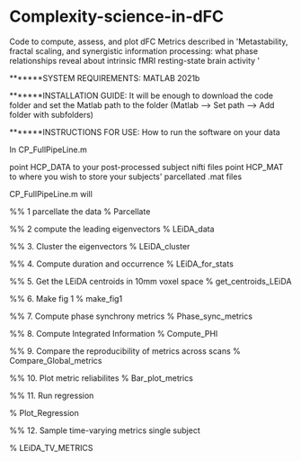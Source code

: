 # Complexity-science-in-dFC
Code to compute, assess, and plot dFC Metrics described in 'Metastability, fractal scaling, and synergistic information processing: what phase relationships reveal about intrinsic fMRI resting-state brain activity '

*******SYSTEM REQUIREMENTS:
MATLAB 2021b

*******INSTALLATION GUIDE:
It will be enough to download the code folder and set the Matlab path to the folder (Matlab --> Set path --> Add folder with subfolders)

*******INSTRUCTIONS FOR USE: 
How to run the software on your data

In CP_FullPipeLine.m 

point HCP_DATA to your post-processed subject nifti files
point HCP_MAT to where you wish to store your subjects' parcellated .mat files

CP_FullPipeLine.m will

%% 1 parcellate the data
% Parcellate

%% 2 compute the leading eigenvectors
% LEiDA_data

%% 3. Cluster the eigenvectors
% LEiDA_cluster

%% 4. Compute duration and occurrence
% LEiDA_for_stats

%% 5. Get the LEiDA centroids in 10mm voxel space
% get_centroids_LEiDA

%% 6. Make fig 1
% make_fig1

%% 7. Compute phase synchrony metrics
% Phase_sync_metrics

%% 8. Compute Integrated Information
% Compute_PHI

%% 9. Compare the reproducibility of metrics across scans
% Compare_Global_metrics

%% 10. Plot metric reliabilites
% Bar_plot_metrics

%% 11. Run regression

% Plot_Regression

%% 12. Sample time-varying metrics single subject

% LEiDA_TV_METRICS
  
